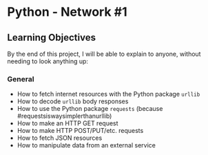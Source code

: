 # Python - Network #1

## Learning Objectives

By the end of this project, I will be able to explain to anyone, without needing to look anything up:

### General
- How to fetch internet resources with the Python package `urllib`
- How to decode `urllib` body responses
- How to use the Python package `requests` (because #requestsiswaysimplerthanurllib)
- How to make an HTTP GET request
- How to make HTTP POST/PUT/etc. requests
- How to fetch JSON resources
- How to manipulate data from an external service